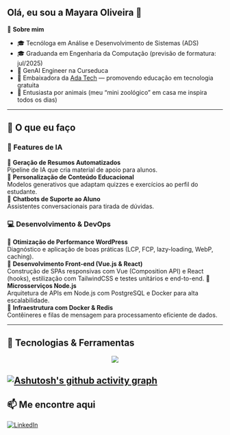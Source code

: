 ## Olá, eu sou a Mayara Oliveira 👋

🌱 **Sobre mim**  
- 🎓 Tecnóloga em Análise e Desenvolvimento de Sistemas (ADS)  
- 🎓 Graduanda em Engenharia da Computação (previsão de formatura: jul/2025)  
- 💼 GenAI Engineer na Curseduca  
- 🚀 Embaixadora da [Ada Tech](https://ada.tech/) — promovendo educação em tecnologia gratuita  
- 🐾 Entusiasta por animais (meu “mini zoológico” em casa me inspira todos os dias)

---

## 💼 O que eu faço

### 🚀 Features de IA

🔹 **Geração de Resumos Automatizados**  
  Pipeline de IA que cria material de apoio para alunos.  
🔹 **Personalização de Conteúdo Educacional**  
  Modelos generativos que adaptam quizzes e exercícios ao perfil do estudante.  
🔹 **Chatbots de Suporte ao Aluno**  
  Assistentes conversacionais para tirada de dúvidas.

### 💻 Desenvolvimento & DevOps

🔹 **Otimização de Performance WordPress**  
  Diagnóstico e aplicação de boas práticas (LCP, FCP, lazy-loading, WebP, caching).  
🔹 **Desenvolvimento Front-end (Vue.js & React)**  
  Construção de SPAs responsivas com Vue (Composition API) e React (hooks), estilização com TailwindCSS e testes unitários e end-to-end.
🔹 **Microsserviços Node.js**  
  Arquitetura de APIs em Node.js com PostgreSQL e Docker para alta escalabilidade.  
🔹 **Infraestrutura com Docker & Redis**  
  Contêineres e filas de mensagem para processamento eficiente de dados.


---

## 🚀 Tecnologias & Ferramentas

<div align="center">
  <a href="https://skillicons.dev">
    <img src="https://skillicons.dev/icons?i=vue,react,ts,js,nodejs,postgres,docker,tailwind,nextjs,graphql,aws,git,github,figma,css,cypress,express,gcp,jenkins,matlab,nestjs,sass" />
  </a>
</div>

[![Ashutosh's github activity graph](https://github-readme-activity-graph.vercel.app/graph?username=mayoliveii&theme=high-contrast&custom_title=Minhas%20contribuições%20recentes&hide_border=true)](https://github.com/mayoliveii/github-readme-activity-graph)
---

## 📫 Me encontre aqui

[![LinkedIn](https://img.shields.io/badge/-LinkedIn-%230077B5?style=for-the-badge&logo=linkedin)](https://www.linkedin.com/in/mayoliveii/)


